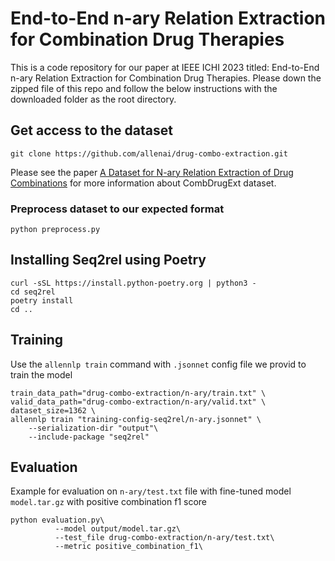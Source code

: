 # End-to-End n-ary Relation Extraction for Combination Drug Therapies
This is a code repository for our paper at IEEE ICHI 2023 titled: End-to-End n-ary Relation Extraction for Combination Drug Therapies. Please down the zipped file of this repo and follow the below instructions with the downloaded folder as the root directory. 
## Get access to the dataset
```
git clone https://github.com/allenai/drug-combo-extraction.git
```
Please see the paper [A Dataset for N-ary Relation Extraction of Drug Combinations](https://arxiv.org/abs/2205.02289) for more information about CombDrugExt dataset.
### Preprocess dataset to our expected format
```
python preprocess.py
```
## Installing Seq2rel using Poetry
```
curl -sSL https://install.python-poetry.org | python3 -
cd seq2rel
poetry install
cd ..
```
## Training
Use the `allennlp train` command with `.jsonnet` config file we provid to train the model
```
train_data_path="drug-combo-extraction/n-ary/train.txt" \
valid_data_path="drug-combo-extraction/n-ary/valid.txt" \
dataset_size=1362 \
allennlp train "training-config-seq2rel/n-ary.jsonnet" \
    --serialization-dir "output"\
    --include-package "seq2rel" 
```
## Evaluation
Example for evaluation on `n-ary/test.txt` file with fine-tuned model `model.tar.gz` with positive combination f1 score
```
python evaluation.py\
          --model output/model.tar.gz\
          --test_file drug-combo-extraction/n-ary/test.txt\
          --metric positive_combination_f1\

